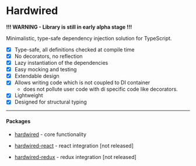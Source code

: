 # Hardwired

**!!! WARNING - Library is still in early alpha stage !!!**

Minimalistic, type-safe dependency injection solution for TypeScript.

- [x] Type-safe, all definitions checked at compile time
- [x] No decorators, no reflection
- [x] Lazy instantiation of the dependencies
- [x] Easy mocking and testing
- [x] Extendable design
- [x] Allows writing code which is not coupled to DI container
  - does not pollute user code with di specific code like decorators.
- [x] Lightweight
- [x] Designed for structural typing

---
#### Packages


- [hardwired](./packages/core/README.md) - core functionality  

- [hardwired-react](./packages/react-di/README.md) - react integration [not released]

- [hardwired-redux](./packages/redux-di/README.md) - redux integration [not released]
